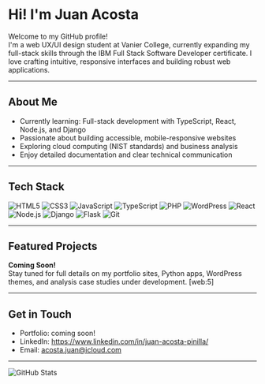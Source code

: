 # Hi! I'm Juan Acosta

Welcome to my GitHub profile!  
I'm a web UX/UI design student at Vanier College, currently expanding my full-stack skills through the IBM Full Stack Software Developer certificate. I love crafting intuitive, responsive interfaces and building robust web applications.

---

## About Me

-  Currently learning: Full-stack development with TypeScript, React, Node.js, and Django  
-  Passionate about building accessible, mobile-responsive websites  
-  Exploring cloud computing (NIST standards) and business analysis  
-  Enjoy detailed documentation and clear technical communication

---

## Tech Stack

![HTML5](https://img.shields.io/badge/HTML5-E34F26?style=for-the-badge&logo=html5&logoColor=fff)
![CSS3](https://img.shields.io/badge/CSS3-1572B6?style=for-the-badge&logo=css3&logoColor=fff)
![JavaScript](https://img.shields.io/badge/JavaScript-F7DF1E?style=for-the-badge&logo=javascript&logoColor=000)
![TypeScript](https://img.shields.io/badge/TypeScript-3178C6?style=for-the-badge&logo=typescript&logoColor=fff)
![PHP](https://img.shields.io/badge/PHP-777BB4?style=for-the-badge&logo=php&logoColor=fff)
![WordPress](https://img.shields.io/badge/WordPress-21759B?style=for-the-badge&logo=wordpress&logoColor=fff)
![React](https://img.shields.io/badge/React-20232A?style=for-the-badge&logo=react&logoColor=61dafb)
![Node.js](https://img.shields.io/badge/Node.js-339933?style=for-the-badge&logo=node.js&logoColor=fff)
![Django](https://img.shields.io/badge/Django-092E20?style=for-the-badge&logo=django&logoColor=fff)
![Flask](https://img.shields.io/badge/Flask-000000?style=for-the-badge&logo=flask&logoColor=fff)
![Git](https://img.shields.io/badge/Git-F05032?style=for-the-badge&logo=git&logoColor=fff)

---

## Featured Projects

**Coming Soon!**  
Stay tuned for full details on my portfolio sites, Python apps, WordPress themes, and analysis case studies under development. [web:5]

---

## Get in Touch

- Portfolio: coming soon!
- LinkedIn: https://www.linkedin.com/in/juan-acosta-pinilla/
- Email: acosta.juan@icloud.com

---

![GitHub Stats](https://github-readme-stats.vercel.app/api?username=your-github-username&show_icons=true&theme=tokyonight)

